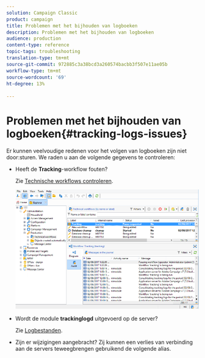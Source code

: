 ```yaml
---
solution: Campaign Classic
product: campaign
title: Problemen met het bijhouden van logboeken
description: Problemen met het bijhouden van logboeken
audience: production
content-type: reference
topic-tags: troubleshooting
translation-type: tm+mt
source-git-commit: 972885c3a38bcd3a260574bacbb3f507e11ae05b
workflow-type: tm+mt
source-wordcount: '69'
ht-degree: 13%

---
```



# Problemen met het bijhouden van logboeken{#tracking-logs-issues}

Er kunnen veelvoudige redenen voor het volgen van logboeken zijn niet door:sturen. We raden u aan de volgende gegevens te controleren:

* Heeft de **Tracking**-workflow fouten?

   Zie [Technische workflows controleren](../../workflow/using/monitoring-technical-workflows.md).

   ![](assets/tracking_scheduled_task.png)

* Wordt de module **trackinglogd** uitgevoerd op de server?

   Zie [Logbestanden](../../production/using/log-files.md).

* Zijn er wijzigingen aangebracht? Zij kunnen een verlies van verbinding aan de servers teweegbrengen gebruikend de volgende alias.

